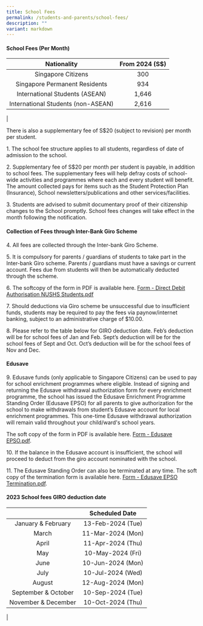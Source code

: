 ```yaml
---
title: School Fees
permalink: /students-and-parents/school-fees/
description: ""
variant: markdown
---
```

#### **School Fees (Per Month)**

| Nationality | From 2024 (S$) |
|:---:|:---:|
| Singapore Citizens | 300 |
| Singapore Permanent Residents | 934 |
| International Students (ASEAN) | 1,646 |
| International Students (non-ASEAN) | 2,616 |
|

There is also a supplementary fee of S$20 (subject to revision) per month per student.

1\.  The school fee structure applies to all students, regardless of date of admission to the school.

2\.  Supplementary fee of S$20 per month per student is payable, in addition to school fees. The supplementary fees will help defray costs of school-wide activities and programmes where each and every student will benefit. The amount collected pays for items such as the Student Protection Plan (Insurance), School newsletters/publications and other services/facilities.

3\.  Students are advised to submit documentary proof of their citizenship changes to the School promptly. School fees changes will take effect in the month following the notification.

#### **Collection of Fees through Inter-Bank Giro Scheme**
4\.  All fees are collected through the Inter-bank Giro Scheme.

5\.  It is compulsory for parents / guardians of students to take part in the Inter-bank Giro scheme. Parents / guardians must have a savings or current account. Fees due from students will then be automatically deducted through the scheme.

6\.  The softcopy of the form in PDF is available here. [Form - Direct Debit Authorisation NUSHS Students.pdf](/files/nushs.pdf)

7\.  Should deductions via Giro scheme be unsuccessful due to insufficient funds, students may be required to pay the fees via paynow/internet banking, subject to an administrative charge of $10.00.

8\.  Please refer to the table below for GIRO deduction date. Feb’s deduction will be for school fees of Jan and Feb. Sept’s deduction will be for the school fees of Sept and Oct. Oct’s deduction will be for the school fees of Nov and Dec.

#### **Edusave**

9\.  Edusave funds (only applicable to Singapore Citizens) can be used to pay for school enrichment programmes where eligible. Instead of signing and returning the Edusave withdrawal authorization form for every enrichment programme, the school has issued the Edusave Enrichment Programme Standing Order (Edusave EPSO) for all parents to give authorization for the school to make withdrawals from student’s Edusave account for local enrichment programmes. This one-time Edusave withdrawal authorization will remain valid throughout your child/ward's school years.
    
The soft copy of the form in PDF is available here. [Form - Edusave EPSO.pdf](/files/Finance/edusave2024.pdf). 

10\.  If the balance in the Edusave account is insufficient, the school will proceed to deduct from the giro account nominated with the school.

11\.  The Edusave Standing Order can also be terminated at any time. The soft copy of the termination form is available here. [Form - Edusave EPSO Termination.pdf](/files/edusave2.pdf).

#### **2023 School fees GIRO deduction date**

|  | Scheduled Date |
|:---:|:---:|
| January & February | 13-Feb-2024 (Tue) |
| March | 11-Mar-2024 (Mon) |
| April | 11-Apr-2024 (Thu) |
| May | 10-May-2024 (Fri) |
| June | 10-Jun-2024 (Mon) |
| July | 10-Jul-2024 (Wed) |
| August | 12-Aug-2024 (Mon) |
| September & October | 10-Sep-2024 (Tue) |
| November & December | 10-Oct-2024 (Thu) |
|